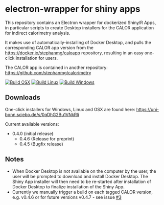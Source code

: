 # electron-wrapper for shiny apps

This repository contains an Electron wrapper for dockerized Shiny/R Apps, in particular scripts to create Desktop installers for the CALOR application for indirect calorimetry analysis.

It makes use of automatically-installing of Docker Desktop, and pulls the corresponding CALOR app version from the https://docker.io/stephanmg/caloapp repository, resulting in an easy one-click installation for users.

The CALOR app is contained in another repository: https://github.com/stephanmg/calorimetry 

[![Build OSX](https://github.com/stephanmg/shiny-electron-wrapper/actions/workflows/build.yml/badge.svg)](https://github.com/stephanmg/shiny-electron-wrapper/actions/workflows/build.yml)
[![Build Linux](https://github.com/stephanmg/shiny-electron-wrapper/actions/workflows/build_linux.yml/badge.svg)](https://github.com/stephanmg/shiny-electron-wrapper/actions/workflows/build_linux.yml)
[![Build Windows](https://github.com/stephanmg/shiny-electron-wrapper/actions/workflows/build_win.yml/badge.svg)](https://github.com/stephanmg/shiny-electron-wrapper/actions/workflows/build_win.yml)

## Downloads

One-click installers for Windows, Linux and OSX are found here: https://uni-bonn.sciebo.de/s/0qDhG2Bu1VNkRli

Current available versions:
 - 0.4.0 (initial release)
    - 0.4.6 (Release for preprint)
    - 0.4.5 (Bugfix release)

## Notes

- When Docker Desktop is not available on the computer by the user, the user will be prompted to download and install Docker Desktop. The Shiny App installer will then need to be re-started after installation of Docker Desktop to finalize installation of the Shiny App.
- Currently we manually trigger a build on each tagged CALOR version, e.g. v0.4.6 or for future versions v0.4.7 - see issue [#3](https://github.com/stephanmg/shiny-electron-wrapper/issues/3)
